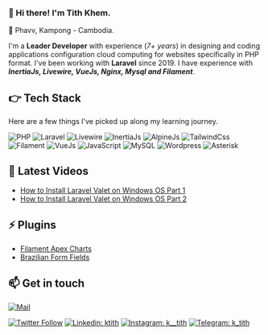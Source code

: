 ### 👋 Hi there! I'm Tith Khem.

📍 Phavv, Kampong - Cambodia.

I'm a **Leader Developer** with experience (*7+ years*) in designing and coding applications configuration cloud computing for websites specifically in PHP format. I've been working with **Laravel** since 2019. I have experience with ***InertiaJs, Livewire, VueJs, Nginx, Mysql and Filament***.

## 👉 Tech Stack

Here are a few things I've picked up along my learning journey.

![PHP](https://img.shields.io/badge/-PHP-7a86b8?style=for-the-badge&logo=php&logoColor=white)
![Laravel](https://img.shields.io/badge/Laravel-f9322c?style=for-the-badge&logo=laravel&logoColor=white)
![Livewire](https://img.shields.io/badge/Livewire-fb70a9?style=for-the-badge&logo=livewire&logoColor=white)
![InertiaJs](https://img.shields.io/badge/InertiaJs-8d5aea?style=for-the-badge&logo=javascript&logoColor=white)
![AlpineJs](https://img.shields.io/badge/AlpineJs-77c1d2?style=for-the-badge&logo=javascript&logoColor=white)
![TailwindCss](https://img.shields.io/badge/TailwindCss-38bdf8?style=for-the-badge&logo=tailwindcss&logoColor=white)
![Filament](https://img.shields.io/badge/Filament-eab308?style=for-the-badge&logo=laravel&logoColor=white)
![VueJs](https://img.shields.io/badge/VueJs-42b883?style=for-the-badge&logo=v&logoColor=white)
![JavaScript](https://img.shields.io/badge/JS-F7DF1E?style=for-the-badge&logo=javascript&logoColor=white)
![MySQL](https://img.shields.io/badge/MySQL-3e6e93?style=for-the-badge&logo=mysql&logoColor=white)
![Wordpress](https://img.shields.io/badge/Wordpress-23282d?style=for-the-badge&logo=wordpress&logoColor=white)
![Asterisk](https://img.shields.io/badge/Asterisk-f6772f?style=for-the-badge&logo=php&logoColor=white)

## 📖  Latest Videos

- [How to Install Laravel Valet on Windows OS Part 1](https://www.youtube.com/watch?v=tW_L-ms-J2I)
- [How to Install Laravel Valet on Windows OS Part 2](https://www.youtube.com/watch?v=2ejeiDriWXo)

## ⚡  Plugins

- [Filament Apex Charts](https://filamentphp.com/plugins/apex-charts)
- [Brazilian Form Fields](https://filamentphp.com/plugins/brazilian-form-fields)


## 📫 Get in touch

[![Mail](https://img.shields.io/badge/titkhem@gmail.com-fff?style=for-the-badge&logo=gmail&logoColor=red)](mailto:titkhem@gmail.com)

[![Twitter Follow](https://img.shields.io/twitter/follow/tit_khem80509?label=Follow)](https://twitter.com/tit_khem80509)
[![Linkedin: ktith](https://img.shields.io/badge/-ktith-blue?style=flat-square&logo=Linkedin&logoColor=white&link=https://www.linkedin.com/in/ktith)](https://www.linkedin.com/in/ktith/)
[![Instagram: k__tith](https://img.shields.io/badge/-k__tith?style=flat-square&logo=Instagram&logoColor=white&link=https://www.instagram.com/k__tith/)](https://www.instagram.com/k__tith/)
[![Telegram: k_tith](https://img.shields.io/badge/-k_tith?style=float&logo=Telegram&logoColor=white&label=k_tith&labelColor=black&color=black&cacheSeconds=black
)](https://www.tme.com/k_tith/)
